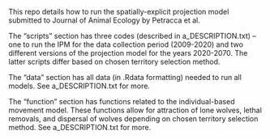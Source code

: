 
This repo details how to run the spatially-explicit projection model
submitted to Journal of Animal Ecology by Petracca et al. 

The “scripts” section has three codes (described in a_DESCRIPTION.txt) –
one to run the IPM for the data collection period (2009-2020) and two
different versions of the projection model for the years 2020-2070. The
latter scripts differ based on chosen territory selection method.

The “data” section has all data (in .Rdata formatting) needed to run all
models. See a_DESCRIPTION.txt for more.

The “function” section has functions related to the individual-based
movement model. These functions allow for attraction of lone wolves,
lethal removals, and dispersal of wolves depending on chosen territory
selection method. See a_DESCRIPTION.txt for more.
